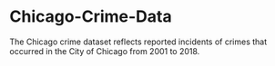 # Chicago-Crime-Data
The Chicago crime dataset reflects reported incidents of crimes that occurred in the City of Chicago from 2001 to 2018.
